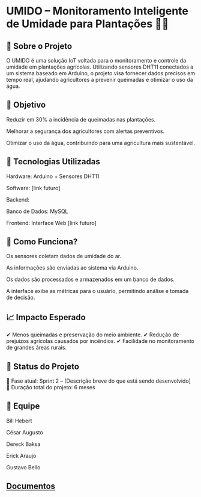 # UMIDO – Monitoramento Inteligente de Umidade para Plantações 🌱💧
## 📌 Sobre o Projeto
O UMIDO é uma solução IoT voltada para o monitoramento e controle da umidade em plantações agrícolas. Utilizando sensores DHT11 conectados a um sistema baseado em Arduino, o projeto visa fornecer dados precisos em tempo real, ajudando agricultores a prevenir queimadas e otimizar o uso da água.

## 🚀 Objetivo
Reduzir em 30% a incidência de queimadas nas plantações.

Melhorar a segurança dos agricultores com alertas preventivos.

Otimizar o uso da água, contribuindo para uma agricultura mais sustentável.

## 🔧 Tecnologias Utilizadas
Hardware: Arduino + Sensores DHT11

Software:   [link futuro]

Backend: 

Banco de Dados: MySQL

Frontend: Interface Web [link futuro]

## 📡 Como Funciona?
Os sensores coletam dados de umidade do ar.

As informações são enviadas ao sistema via Arduino.

Os dados são processados e armazenados em um banco de dados.

A interface exibe as métricas para o usuário, permitindo análise e tomada de decisão.

## 📈 Impacto Esperado
✔ Menos queimadas e preservação do meio ambiente.
✔ Redução de prejuízos agrícolas causados por incêndios.
✔ Facilidade no monitoramento de grandes áreas rurais.

## 📌 Status do Projeto
🔹 Fase atual: Sprint 2 – [Descrição breve do que está sendo desenvolvido]
🔹 Duração total do projeto: 6 meses

## 👥 Equipe
Bill Hebert 

César Augusto 

Dereck Baksa

Erick Araujo 

Gustavo Bello

## [Documentos](umido/Documentos/docs.md)
